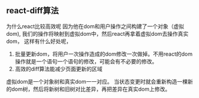## react-diff算法

为什么react比较高效呢
因为他在dom和用户操作之间构建了一个对象（虚拟dom),
我们的操作将映射到虚拟dom中，然后react再拿着虚拟dom去操作真实dom，
这样有什么好处呢，
1. 批量更新dom，将用户一次操作造成的dom修改一次做掉。不用react的dom操作就是一个语句一个语句的修改，可能会有不必要的修改。
2. 高效的diff算法能减少页面更新的区域

虚拟dom是一个对象树和真实dom一一对应。
当状态变更时就会重新构造一棵新的dom树，然后将新树和旧树对比差异，再把差异在真实dom上修改。
